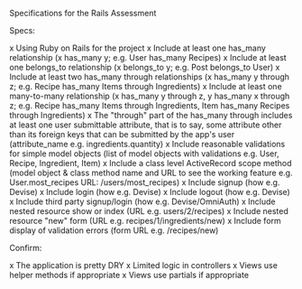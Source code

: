 Specifications for the Rails Assessment

Specs:

x    Using Ruby on Rails for the project
x    Include at least one has_many relationship (x has_many y; e.g. User has_many Recipes)
x    Include at least one belongs_to relationship (x belongs_to y; e.g. Post belongs_to User)
x    Include at least two has_many through relationships (x has_many y through z; e.g. Recipe has_many Items through    Ingredients)
x    Include at least one many-to-many relationship (x has_many y through z, y has_many x through z; e.g. Recipe has_many Items through Ingredients, Item has_many Recipes through Ingredients)
x    The "through" part of the has_many through includes at least one user submittable attribute, that is to say, some attribute other than its foreign keys that can be submitted by the app's user (attribute_name e.g. ingredients.quantity)
x    Include reasonable validations for simple model objects (list of model objects with validations e.g. User, Recipe, Ingredient, Item)
x    Include a class level ActiveRecord scope method (model object & class method name and URL to see the working feature e.g. User.most_recipes URL: /users/most_recipes)
x    Include signup (how e.g. Devise)
x    Include login (how e.g. Devise)
x    Include logout (how e.g. Devise)
x    Include third party signup/login (how e.g. Devise/OmniAuth)
x    Include nested resource show or index (URL e.g. users/2/recipes)
x    Include nested resource "new" form (URL e.g. recipes/1/ingredients/new)
x    Include form display of validation errors (form URL e.g. /recipes/new)

Confirm:

x    The application is pretty DRY
x    Limited logic in controllers
x    Views use helper methods if appropriate
x    Views use partials if appropriate